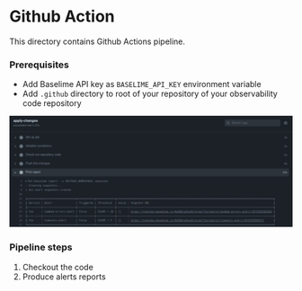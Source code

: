 # Github Action

This directory contains Github Actions pipeline.

### Prerequisites
* Add Baselime API key as `BASELIME_API_KEY` environment variable
* Add `.github` directory to root of your repository of your observability code repository

![img.png](img.png)

### Pipeline steps
1. Checkout the code
2. Produce alerts reports